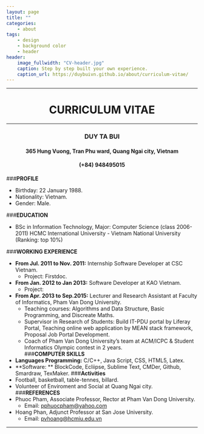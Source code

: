 ```yaml
---
layout: page
title: ""
categories:
    - about
tags:
    - design
    - background color
    - header
header:
    image_fullwidth: "CV-header.jpg"
    caption: Step by step built your own experience.
    caption_url: https://duybuivn.github.io/about/curriculum-vitae/
---
```

<center>
	<div>
		<hr>
		<h1><b>CURRICULUM VITAE</b></h1>
		<hr>
		<h3><b>DUY TA BUI</b></h3>
		<h4>365 Hung Vuong, Tran Phu ward, Quang Ngai city, Vietnam</h4>
		<h4>(+84) 948495015</h4>
	</div>
</center>

###**PROFILE**
- Birthday: 22 January 1988.
- Nationality: Vietnam.
- Gender: Male.

###**EDUCATION**
- BSc in Information Technology, Major: Computer Science (class 2006-2011) HCMC International University - Vietnam National University (Ranking: top 10%)

###**WORKING EXPERIENCE**
- **From Jul. 2011 to Nov. 2011:** Internship Software Developer at CSC Vietnam.
	- Project: Firstdoc.
- **From Jan. 2012 to Jan 2013:** Software Developer at KAO Vietnam.
	- Project: 
- **From Apr. 2013 to Sep.2015:** Lecturer and Research Assistant at Faculty of Informatics, Pham Van Dong University.
	- Teaching courses: Algorithms and Data Structure, Basic Programming, and Discreate Maths. 
	- Supervisor in Research of Students: Build IT-PDU portal by Liferay Portal, Teaching online web application by MEAN stack framework, Proposal Job Portal Development. 
	- Coach of Pham Van Dong University’s team at ACM/ICPC & Student Informatics Olympic contest in 2 years.  
###**COMPUTER SKILLS**
- **Languages Programming:** C/C++, Java Script, CSS, HTML5, Latex. 
- **Software: ** BlockCode, Ecliipse, Sublime Text, CMDer, Github, Smardraw, TexMaker.
###**Activities**
-	Football, basketball, table-tennes, billard.
- 	Volunteer of Enviroment and Social at Quang Ngai city. 
###**REFERENCES**
-	Phuoc Pham, Associate Professor, Rector at Pham Van Dong University.
	- Email: pphuocpham@yahoo.com 
-	Hoang Phan, Adjunct Professor at San Jose University. 
	- Email: pvhoang@hcmiu.edu.vn

<hr>
